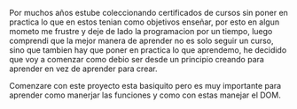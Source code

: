 Por muchos años estube coleccionando certificados de cursos sin poner en practica lo que en estos tenian como objetivos enseñar,
por esto en algun mometo me frustre y deje de lado la programacion por un tiempo, luego comprendi que la mejor manera de aprender 
no es solo seguir un curso, sino que tambien hay que poner en practica lo que aprendemo, he decidido que voy a comenzar como debio
ser desde un principio creando para aprender en vez de aprender para crear.

Comenzare con este proyecto esta basiquito pero es muy importante para aprender como manerjar las funciones y como con estas manejar
el DOM.

